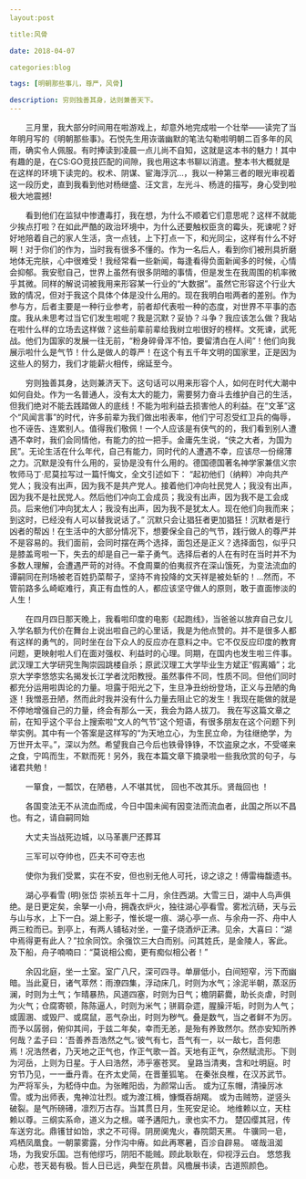 ```yaml
---
layout:post

title:风骨

date: 2018-04-07

categories:blog

tags: [明朝那些事儿，尊严，风骨] 

description: 穷则独善其身，达则兼善天下。
--- 
```



&emsp;&emsp;三月里，我大部分时间用在啦游戏上，却意外地完成啦一个壮举——读完了当年明月写的《明朝那些事》。石悦先生用诙谐幽默的笔法勾勒啦明朝二百多年的风雨，确实令人佩服。有时捧读到凌晨一点儿尚不自知，这就是这本书的魅力！其中有趣的是，在CS:GO竞技匹配的间隙，我也用这本书聊以消遣。整本书大概就是在这样的环境下读完的。权术、阴谋、宦海浮沉...，我以一种第三者的眼光审视着这一段历史，直到我看到他对杨继盛、汪文言，左光斗、杨涟的描写，身心受到啦极大地震撼!


&emsp;&emsp;看到他们在监狱中惨遭毒打，我在想，为什么不顺着它们意思呢？这样不就能少挨点打啦？在如此严酷的政治环境中，为什么还要触权臣贪的霉头，死谏呢？好好地陪着自己的家人生活，贪一点钱，上下打点一下，和光同尘，这样有什么不好啊！对于你们的作为，当时我有很多不懂的。作为一名后人，看到你们被刑具折磨地体无完肤，心中很难受！我经常看一些新闻，每逢看得负面新闻多的时候，心情会抑郁。我安慰自己，世界上虽然有很多阴暗的事情，但是发生在我周围的机率微乎其微。同样的解说词被我用来形容某一行业的“大数据”。虽然它形容这个行业大致的情况，但对于我这个具体个体是没什么用的。现在我明白啦两者的差别。作为参与方，后者主要是一种行业参考，前者却代表啦一种的态度，对世界不平事的态度。我从未思考过当它们发生啦呢？我是沉默？妥协？斗争？我应该怎么做？我站在啦什么样的立场去这样做？这些前辈前辈给我树立啦很好的榜样。文死谏，武死战。他们为国家的发展一往无前，“粉身碎骨浑不怕，要留清白在人间”！他们向我展示啦什么是气节！什么是做人的尊严！在这个有五千年文明的国家里，正是因为这些人的努力，我们才能薪火相传，绵延至今。


&emsp;&emsp;穷则独善其身，达则兼济天下。这句话可以用来形容个人，如何在时代大潮中如何自处。作为一名普通人，没有太大的能力，需要努力奋斗去维护自己的生活，但我们绝对不能去践踏做人的底线！不能为啦利益去损害他人的利益。在“文革”这个“风闻言事”的时代，许多前辈为我们做出啦表率，他们宁可忍受红卫兵的侮辱，也不诬告、连累别人。值得我们敬佩！一个人应该是有侠气的的，我们看到别人遭遇不幸时，我们会同情他，有能力的拉一把手。金庸先生说，“侠之大者，为国为民”。无论生活在什么年代，自己有能力，同时代的人遭遇不幸，应该尽一份绵薄之力。沉默是没有什么用的，妥协是没有什么用的。德国德国著名神学家兼信义宗牧师马丁·尼莫拉写过一篇忏悔文，全文引述如下：
“起初他们（纳粹）冲向共产党人；我没有出声，因为我不是共产党人。接着他们冲向社民党人；我没有出声，因为我不是社民党人。然后他们冲向工会成员；我没有出声，因为我不是工会成员。后来他们冲向犹太人；我没有出声，因为我不是犹太人。现在他们向我而来；到这时，已经没有人可以替我说话了。”
沉默只会让猖狂者更加猖狂！沉默者是行凶者的帮凶！在生活中的大部分情况下，想要保全自己的气节，践行做人的尊严并不是容易的。我们面前，会同时摆在两个选择，面包还是正义？选择面包，似乎只是膝盖弯啦一下，失去的却是自己一辈子勇气。选择后者的人在有时在当时并不为多数人理解，会遭遇严苛的对待。不食周粟的伯夷叔齐在深山饿死，为变法流血的谭嗣同在刑场被老百姓扔菜帮子，坚持不肯投降的文天祥是被处斩的！...然而，不管前路多么崎岖难行，真正有血性的人，都应该坚守做人的原则，敢于直面惨淡的人生！


&emsp;&emsp;在四月四日那天晚上，我看啦印度的电影《起跑线》，当爸爸以放弃自己女儿入学名额为代价在舞台上说出啦自己的心里话，我是为他点赞的。并不是很多人都有这样的勇气的，同时坐在台下众人的反应亦在意料之中。它不仅反应印度的教育问题，更映射啦人们在面对强权、利益时的心理。同期，在国内也发生啦三件事。武汉理工大学研究生陶崇园跳楼自杀；原武汉理工大学毕业生方斌正“假离婚”；北京大学李悠悠实名揭发长江学者沈阳教授。虽然事件不同，性质不同。但他们同时都充分运用啦舆论的力量。坦露于阳光之下，生旦净丑纷纷登场，正义与丑陋的角逐！我憎恶丑陋，然而此时我并没有什么力量去阻止它的发生！我现在能做的就是不停地增强自己的力量，终会有那么一天，我会为路人拔刀。
我在写这篇文章之前，在知乎这个平台上搜索啦“文人的气节”这个短语，有很多朋友在这个问题下列举实例。其中有一个答案是这样写的“为天地立心，为生民立命，为往继绝学，为万世开太平。”，深以为然。希望我自己今后也铁骨铮铮，不饮盗泉之水，不受嗟来之食，宁鸣而生，不默而死！另外，我在本篇文章下摘录啦一些我欣赏的句子，与诸君共勉！

&emsp;&emsp;一箪食，一瓢饮，在陋巷，人不堪其忧， 回也不改其乐。贤哉回也
！

&emsp;&emsp;各国变法无不从流血而成，今日中国未闻有因变法而流血者，此国之所以不昌也。有之，请自嗣同始

&emsp;&emsp;大丈夫当战死边城，以马革裹尸还葬耳

&emsp;&emsp;三军可以夺帅也，匹夫不可夺志也

&emsp;&emsp;使你为我们受累，实在不安，但也别无他人可托，谅之谅之！傅雷梅馥遗书。

&emsp;&emsp;湖心亭看雪
(明)张岱
崇祯五年十二月，余住西湖。大雪三日，湖中人鸟声俱绝。是日更定矣，余拏一小舟，拥毳衣炉火，独往湖心亭看雪。雾凇沆砀，天与云与山与水，上下一白。湖上影子，惟长堤一痕、湖心亭一点、与余舟一芥、舟中人两三粒而已。到亭上，有两人铺毡对坐，一童子烧酒炉正沸。见余，大喜曰：“湖中焉得更有此人？”拉余同饮。余强饮三大白而别。问其姓氏，是金陵人，客此。及下船，舟子喃喃曰：“莫说相公痴，更有痴似相公者！”

&emsp;&emsp;余囚北庭，坐一土室。室广八尺，深可四寻。单扉低小，白间短窄，污下而幽暗。当此夏日，诸气萃然：雨潦四集，浮动床几，时则为水气；涂泥半朝，蒸沤历澜，时则为土气；乍晴暴热，风道四塞，时则为日气；檐阴薪爨，助长炎虐，时则为火气；仓腐寄顿，陈陈逼人，时则为米气；骈肩杂遝，腥臊汗垢，时则为人气；或圊溷、或毁尸、或腐鼠，恶气杂出，时则为秽气。叠是数气，当之者鲜不为厉。而予以孱弱，俯仰其间，于兹二年矣，幸而无恙，是殆有养致然尔。然亦安知所养何哉？孟子曰：‘吾善养吾浩然之气。’彼气有七，吾气有一，以一敌七，吾何患焉！况浩然者，乃天地之正气也，作正气歌一首。天地有正气，杂然赋流形。下则为河岳，上则为日星。于人曰浩然，沛乎塞苍冥。
皇路当清夷，含和吐明庭。时穷节乃见，一一垂丹青。在齐太史简，在晋董狐笔。
在秦张良椎，在汉苏武节。为严将军头，为嵇侍中血。为张睢阳齿，为颜常山舌。
或为辽东帽，清操厉冰雪。或为出师表，鬼神泣壮烈。或为渡江楫，慷慨吞胡羯。
或为击贼笏，逆竖头破裂。是气所磅礡，凛烈万古存。当其贯日月，生死安足论。
地维赖以立，天柱赖以尊。三纲实系命，道义为之根。嗟予遘阳九，隶也实不力。
楚囚缨其冠，传车送穷北。鼎镬甘如饴，求之不可得。阴房阒鬼火，春院閟天黑。
牛骥同一皂，鸡栖凤凰食。一朝蒙雾露，分作沟中瘠。如此再寒暑，百沴自辟易。
嗟哉沮洳场，为我安乐国。岂有他缪巧，阴阳不能贼。顾此耿耿在，仰视浮云白。
悠悠我心悲，苍天曷有极。哲人日已远，典型在夙昔。风檐展书读，古道照颜色。

